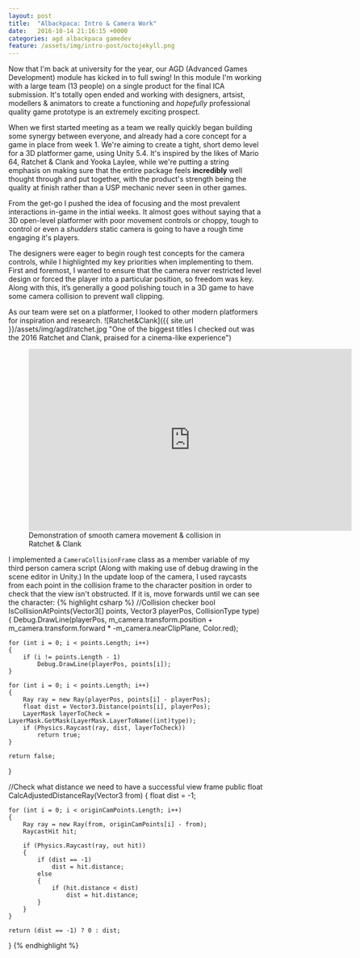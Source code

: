```yaml
---
layout: post
title:  "Albackpaca: Intro & Camera Work"
date:   2016-10-14 21:16:15 +0000
categories: agd albackpaca gamedev
feature: /assets/img/intro-post/octojekyll.png
---
```

Now that I'm back at university for the year, our AGD (Advanced Games Development) module has kicked in to full swing! In this module I'm working with a large team (13 people) on a single product for the final ICA submission. It's totally open ended and working with designers, artsist, modellers & animators to create a functioning and *hopefully* professional quality game prototype is an extremely exciting prospect.

When we first started meeting as a team we really quickly began building some synergy between everyone, and already had a core concept for a game in place from week 1. We're aiming to create a tight, short demo level for a 3D platformer game, using Unity 5.4. It's inspired by the likes of Mario 64, Ratchet & Clank and Yooka Laylee, while we're putting a string emphasis on making sure that the entire package feels **incredibly** well thought through and put together, with the product's strength being the quality at finish rather than a USP mechanic never seen in other games.

From the get-go I pushed the idea of focusing and the most prevalent interactions in-game in the intial weeks. It almost goes without saying that a 3D open-level platformer with poor movement controls or choppy, tough to control or even a *shudders* static camera is going to have a rough time engaging it's players. 

The designers were eager to begin rough test concepts for the camera controls, while I highlighted my key priorities when implementing to them. First and foremost, I wanted to ensure that the camera never restricted level design or forced the player into a particular position, so freedom was key. Along with this, it’s generally a good polishing touch in a 3D game to have some camera collision to prevent wall clipping.

As our team were set on a platformer, I looked to other modern platformers for inspiration and research. 
![Ratchet&Clank]({{ site.url }}/assets/img/agd/ratchet.jpg "One of the biggest titles I checked out was the 2016 Ratchet and Clank, praised for a cinema-like experience")

<figure>
	<iframe width="640" height="360" src="https://www.youtube.com/embed/1cpSxsoS5cM?autoplay=0&fs=0&iv_load_policy=3&showinfo=0&rel=0&cc_load_policy=0&start=6575&end=6583" frameborder="0"></iframe>
	<figcaption>Demonstration of smooth camera movement & collision in Ratchet & Clank</figcaption>
</figure>

I implemented a `CameraCollisionFrame` class as a member variable of my third person camera script (Along with making use of debug drawing in the scene editor in Unity.) In the update loop of the camera, I used raycasts from each point in the collision frame to the character position in order to check that the view isn't obstructed. If it is, move forwards until we can see the character:
{% highlight csharp %}
//Collision checker
bool IsCollisionAtPoints(Vector3[] points, Vector3 playerPos, CollisionType type)
{
	Debug.DrawLine(playerPos, m_camera.transform.position + m_camera.transform.forward * -m_camera.nearClipPlane, Color.red);

	for (int i = 0; i < points.Length; i++)
	{
		if (i != points.Length - 1)
			Debug.DrawLine(playerPos, points[i]);
	}

	for (int i = 0; i < points.Length; i++)
	{
		Ray ray = new Ray(playerPos, points[i] - playerPos);
		float dist = Vector3.Distance(points[i], playerPos);
		LayerMask layerToCheck = LayerMask.GetMask(LayerMask.LayerToName((int)type));
		if (Physics.Raycast(ray, dist, layerToCheck))
			return true;
	}

	return false;
}


//Check what distance we need to have a successful view frame
public float CalcAdjustedDistanceRay(Vector3 from)
{
	float dist = -1;

	for (int i = 0; i < originCamPoints.Length; i++)
	{
		Ray ray = new Ray(from, originCamPoints[i] - from);
		RaycastHit hit;

		if (Physics.Raycast(ray, out hit))
		{
			if (dist == -1)
				dist = hit.distance;
			else
			{
				if (hit.distance < dist)
					dist = hit.distance;
			}
		}
	}

	return (dist == -1) ? 0 : dist;
}
{% endhighlight %}





